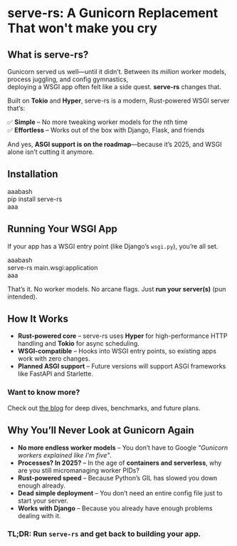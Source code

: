 # serve-rs: A Gunicorn Replacement That won't make you cry  

## What is serve-rs?  

Gunicorn served us well—until it didn’t. Between its *million* worker models, process juggling, and config gymnastics,  
deploying a WSGI app often felt like a side quest. **serve-rs** changes that.  

Built on **Tokio** and **Hyper**, serve-rs is a modern, Rust-powered WSGI server that’s:  

✅ **Simple** – No more tweaking worker models for the nth time  
✅ **Effortless** – Works out of the box with Django, Flask, and friends  

And yes, **ASGI support is on the roadmap**—because it’s 2025, and WSGI alone isn’t cutting it anymore.  

## Installation  

aaabash  
pip install serve-rs  
aaa  

## Running Your WSGI App  

If your app has a WSGI entry point (like Django’s `wsgi.py`), you’re all set.  

aaabash  
serve-rs main.wsgi:application  
aaa  

That’s it. No worker models. No arcane flags. Just **run your server(s)** (pun intended).  

## How It Works  

- **Rust-powered core** – serve-rs uses **Hyper** for high-performance HTTP handling and **Tokio** for async scheduling.  
- **WSGI-compatible** – Hooks into WSGI entry points, so existing apps work with zero changes.  
- **Planned ASGI support** – Future versions will support ASGI frameworks like FastAPI and Starlette.  

### Want to know more?  

Check out [the blog](https://example.com/serve-rs-blog) for deep dives, benchmarks, and future plans.  

## Why You’ll Never Look at Gunicorn Again  

- **No more endless worker models** – You don’t have to Google *"Gunicorn workers explained like I'm five"*.  
- **Processes? In 2025?** – In the age of **containers and serverless**, why are you still micromanaging worker PIDs?  
- **Rust-powered speed** – Because Python’s GIL has slowed you down enough already.  
- **Dead simple deployment** – You don’t need an entire config file just to start your server.  
- **Works with Django** – Because you already have enough problems dealing with it.  

### TL;DR: Run `serve-rs` and get back to building your app.  
